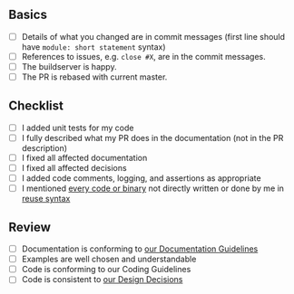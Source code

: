<!--
Check relevant points but **please do not remove entries**.
-->

## Basics

<!--
These points need to be fulfilled for every PR.
-->

- [ ] Details of what you changed are in commit messages
      (first line should have `module: short statement` syntax)
- [ ] References to issues, e.g. `close #X`, are in the commit messages.
- [ ] The buildserver is happy.
- [ ] The PR is rebased with current master.

<!--
If you have any troubles fulfilling these criteria, please write about the trouble as comment in the PR.
We will help you, but we cannot accept PRs that do not fulfill the basics.
-->

## Checklist

<!--
For documentation fixes, spell checking, and similar none of these points below need to be checked.
-->

- [ ] I added unit tests for my code
- [ ] I fully described what my PR does in the documentation
      (not in the PR description)
- [ ] I fixed all affected documentation
- [ ] I fixed all affected decisions
- [ ] I added code comments, logging, and assertions as appropriate
- [ ] I mentioned [every code or binary](/.reuse/dep5) not directly written or done by me in [reuse syntax](https://reuse.software/)

## Review

<!--
Reviewers should check the following.
-->

- [ ] Documentation is conforming to [our Documentation Guidelines](/doc/documentation.md)
- [ ] Examples are well chosen and understandable
- [ ] Code is conforming to our Coding Guidelines
- [ ] Code is consistent to [our Design Decisions](/doc/decisions)
